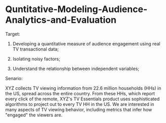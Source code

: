 # Quntitative-Modeling-Audience-Analytics-and-Evaluation

Target: 

1. Developing a quantitative measure of audience engagement using real TV transactional data;
        
2. Isolating noisy factors;
        
3. Understand the relationship between independent variables;


Senario: 

XYZ collects TV viewing information from 22.6 million households (HHs) in the US, spread across the entire country. From these HHs, which report every click of the remote, XYZ's TV Essentials product uses sophisticated algorithms to project out to every TV HH in the US. We are interested in many aspects of TV viewing behavior, including metrics that infer how "engaged" the viewers are.

